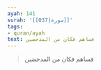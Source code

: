 ```yaml
---
ayah: 141
surah: '[[037|سورة]]'
tags:
- quran/ayah
text: فساهم فكان من المدحضين
---
```

> فساهم فكان من المدحضين
